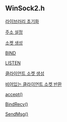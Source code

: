 ## WinSock2.h

[라이브러리 초기화](https://github.com/kksoo0131/Study/blob/main/IOCP/Winsock/%EB%9D%BC%EC%9D%B4%EB%B8%8C%EB%9F%AC%EB%A6%AC%20%EC%B4%88%EA%B8%B0%ED%99%94.cpp)

[주소 설정](https://github.com/kksoo0131/Study/blob/main/IOCP/Winsock/%EC%A3%BC%EC%86%8C%20%EC%84%A4%EC%A0%95.cpp)

[소켓 생성](https://github.com/kksoo0131/Study/blob/main/IOCP/Winsock/%EC%86%8C%EC%BC%93%20%EC%83%9D%EC%84%B1.cpp)

[BIND](https://github.com/kksoo0131/Study/blob/main/IOCP/Winsock/BIND.cpp)

[LISTEN](https://github.com/kksoo0131/Study/blob/main/IOCP/Winsock/LISTESN.cpp)

[클라이언트 소켓 생성](https://github.com/kksoo0131/Study/blob/main/IOCP/Winsock/%ED%81%B4%EB%9D%BC%EC%9D%B4%EC%96%B8%ED%8A%B8%20%EC%86%8C%EC%BC%93%20%EC%83%9D%EC%84%B1.cpp)

[비어있는 클라이언트 소켓 반환](https://github.com/kksoo0131/Study/blob/main/IOCP/Winsock/%EB%B9%84%EC%96%B4%EC%9E%88%EB%8A%94%20%ED%81%B4%EB%9D%BC%EC%9D%B4%EC%96%B8%ED%8A%B8%20%EC%86%8C%EC%BC%93%20%EB%B0%98%ED%99%98.cpp)

[accept()](https://github.com/kksoo0131/Study/blob/main/IOCP/Winsock/accept().cpp)

[BindRecv()](https://github.com/kksoo0131/Study/blob/main/IOCP/Winsock/BindRecv().cpp)

[SendMsg()](https://github.com/kksoo0131/Study/blob/main/IOCP/Winsock/SendMsg().cpp)
